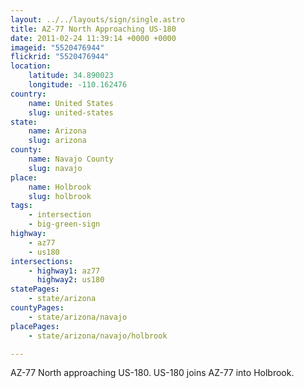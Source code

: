 ```yaml
---
layout: ../../layouts/sign/single.astro
title: AZ-77 North Approaching US-180
date: 2011-02-24 11:39:14 +0000 +0000
imageid: "5520476944"
flickrid: "5520476944"
location:
    latitude: 34.890023
    longitude: -110.162476
country:
    name: United States
    slug: united-states
state:
    name: Arizona
    slug: arizona
county:
    name: Navajo County
    slug: navajo
place:
    name: Holbrook
    slug: holbrook
tags:
    - intersection
    - big-green-sign
highway:
    - az77
    - us180
intersections:
    - highway1: az77
      highway2: us180
statePages:
    - state/arizona
countyPages:
    - state/arizona/navajo
placePages:
    - state/arizona/navajo/holbrook

---
```

AZ-77 North approaching US-180.  US-180 joins AZ-77 into Holbrook.